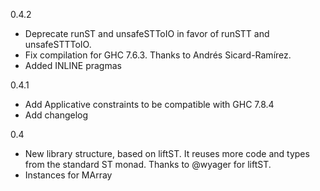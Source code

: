 0.4.2

  * Deprecate runST and unsafeSTToIO in favor of
    runSTT and unsafeSTTToIO.
  * Fix compilation for GHC 7.6.3. Thanks to Andrés Sicard-Ramírez.
  * Added INLINE pragmas

0.4.1

  * Add Applicative constraints to be compatible with GHC 7.8.4
  * Add changelog

0.4

  * New library structure, based on liftST. It reuses more code and
    types from the standard ST monad. Thanks to @wyager for liftST.
  * Instances for MArray
